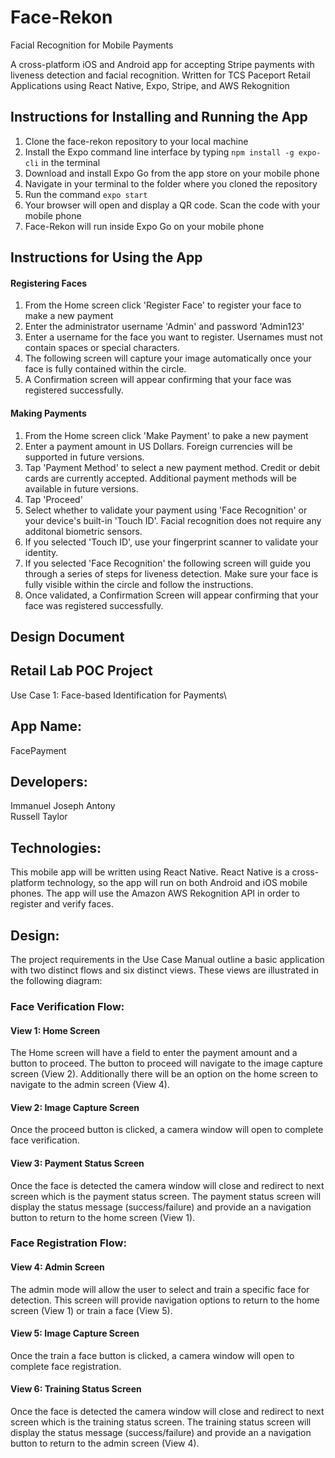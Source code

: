 # Face-Rekon

Facial Recognition for Mobile Payments

A cross-platform iOS and Android app for accepting Stripe payments with liveness detection and facial recognition. Written for TCS Paceport Retail Applications using React Native, Expo, Stripe, and AWS Rekognition

## Instructions for Installing and Running the App

1. Clone the face-rekon repository to your local machine
2. Install the Expo command line interface by typing `npm install -g expo-cli` in the terminal
3. Download and install Expo Go from the app store on your mobile phone
4. Navigate in your terminal to the folder where you cloned the repository
5. Run the command `expo start`
6. Your browser will open and display a QR code. Scan the code with your mobile phone
7. Face-Rekon will run inside Expo Go on your mobile phone

## Instructions for Using the App

#### Registering Faces
1. From the Home screen click 'Register Face' to register your face to make a new payment
2. Enter the administrator username 'Admin' and password 'Admin123'
3. Enter a username for the face you want to register. Usernames must not contain spaces or special characters.
4. The following screen will capture your image automatically once your face is fully contained within the circle.
5. A Confirmation screen will appear confirming that your face was registered successfully.

#### Making Payments
1. From the Home screen click 'Make Payment' to pake a new payment
2. Enter a payment amount in US Dollars. Foreign currencies will be supported in future versions.
3. Tap 'Payment Method' to select a new payment method. Credit or debit cards are currently accepted. Additional payment methods will be available in future versions. 
4. Tap 'Proceed'
5. Select whether to validate your payment using 'Face Recognition' or your device's built-in 'Touch ID'. Facial recognition does not require any additonal biometric sensors.
6. If you selected 'Touch ID', use your fingerprint scanner to validate your identity.
7. If you selected 'Face Recognition' the following screen will guide you through a series of steps for liveness detection. Make sure your face is fully visible within the circle and follow the instructions.
8. Once validated, a Confirmation Screen will appear confirming that your face was registered successfully.

## Design Document
## Retail Lab POC Project
Use Case 1: Face-based Identification for Payments\

## App Name:
FacePayment

## Developers:
Immanuel Joseph Antony\
Russell Taylor

## Technologies:
This mobile app will be written using React Native. React Native is a cross-platform technology, so the app will run on both Android and iOS mobile phones. The app will use the Amazon AWS Rekognition API in order to register and verify faces.

## Design:
The project requirements in the Use Case Manual outline a basic application with two distinct flows and six distinct views. These views are illustrated in the following diagram:

### Face Verification Flow:

#### View 1: Home Screen

The Home screen will have a field to enter the payment amount and a button to proceed. The button to proceed will navigate to the image capture screen (View 2). Additionally there will be an option on the home screen to navigate to the admin screen (View 4).

#### View 2: Image Capture Screen

Once the proceed button is clicked, a camera window will open to complete face verification.

#### View 3: Payment Status Screen

Once the face is detected the camera window will close and redirect to next screen which is the payment status screen. The payment status screen will display the status message (success/failure) and provide an a navigation button to return to the home screen (View 1).

### Face Registration Flow:

#### View 4: Admin Screen

The admin mode will allow the user to select and train a specific face for detection. This screen will provide navigation options to return to the home screen (View 1) or train a face (View 5).

#### View 5: Image Capture Screen

Once the train a face button is clicked, a camera window will open to complete face registration.

#### View 6: Training Status Screen

Once the face is detected the camera window will close and redirect to next screen which is the training status screen. The training status screen will display the status message (success/failure) and provide an a navigation button to return to the admin screen (View 4).
